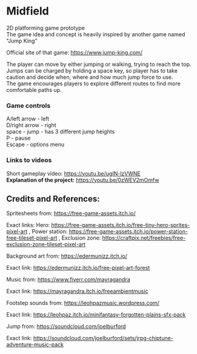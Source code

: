 # Midfield
2D platforming game prototype
<br>The game idea and concept is heavily inspired by another game named "Jump King"

Official site of that game: https://www.jump-king.com/

The player can move by either jumping or walking, trying to reach the top.
<br>Jumps can be charged by holding a space key, so player has to take caution and decide when, where and how much jump force to use.
<br>The game encourages players to explore different routes to find more comfortable paths up.

### Game controls
A/left arrow - left
<br>D/right arrow - right
<br>space - jump - has 3 different jump heights
<br>P - pause
<br>Escape - options menu

### Links to videos
Short gameplay video: https://youtu.be/ugIN-lzVWNE
<br><b>Explanation of the project:</b> https://youtu.be/0zWEV2mOmfw

## Credits and References:

Spritesheets from: https://free-game-assets.itch.io/

Exact links:
Hero: https://free-game-assets.itch.io/free-tiny-hero-sprites-pixel-art
, Power station: https://free-game-assets.itch.io/power-station-free-tileset-pixel-art
, Exclusion zone: https://craftpix.net/freebies/free-exclusion-zone-tileset-pixel-art


Background art from:
https://edermunizz.itch.io/

Exact link: https://edermunizz.itch.io/free-pixel-art-forest

Music from:
https://www.fiverr.com/mayragandra

Exact link: https://mayragandra.itch.io/freeambientmusic

Footstep sounds from:
https://leohpazmusic.wordpress.com/

Exact link: https://leohpaz.itch.io/minifantasy-forgotten-plains-sfx-pack

Jump from:
https://soundcloud.com/joelburford

Exact link: https://soundcloud.com/joelburford/sets/jrpg-chiptune-adventure-music-pack
